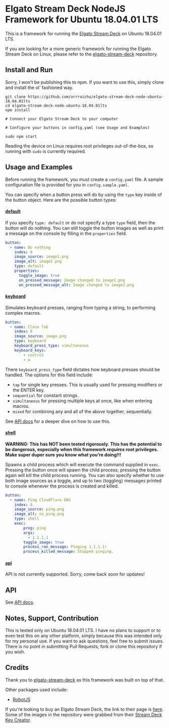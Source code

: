 # Elgato Stream Deck NodeJS Framework for Ubuntu 18.04.01 LTS

This is a framework for running the [Elgato Stream Deck](https://www.elgato.com/en/gaming/stream-deck) on Ubuntu 18.04.01 LTS.

If you are looking for a more generic framework for running the Elgato Stream Deck on Linux, please refer to the [elgato-stream-deck](https://github.com/Lange/node-elgato-stream-deck) repository.

## Install and Run

Sorry, I won't be publishing this to npm. If you want to use this, simply clone and install the ol' fashioned way.

```
git clone https://github.com/arrraichu/elgato-stream-deck-node-ubuntu-18.04.01lts
cd elgato-stream-deck-node-ubuntu-18.04.01lts
npm install

# Connect your Elgato Stream Deck to your computer

# Configure your buttons in config.yaml (see Usage and Examples)

sudo npm start
```

Reading the device on Linux requires root privileges out-of-the-box, so running with `sudo` is currently required.

## Usage and Examples

Before running the framework, you must create a `config.yaml` file. A sample configuration file is provided for you in `config.sample.yaml`.

You can specify when a button press will do by using the `type` key inside of the button object. Here are the possible button types:

#### [default](#default)

If you specify `type: default` or do not specify a type `type` field, then the button will do nothing. You can still toggle the button images as well as print a message on the console by filling in the `properties` field.

```YAML
button:
  - name: Do nothing
    index: 0
    image_source: image1.png
    image_alt: image2.png
    type: default
    properties:
      toggle_image: true
      on_pressed_message: Image changed to image1.png
      on_pressed_message_alt: Image changed to image2.png
```

#### [keyboard](#keyboard)

Simulates keyboard presses, ranging from typing a string, to performing complex macros.

```YAML
button:
  - name: Close Tab
    index: 0
    image_source: image.png
    type: keyboard
    keyboard_press_type: simultaneous
    keyboard_keys:
    	- control
    	- w
```

There `keyboard_press_type` field dictates how keyboard presses should be handled. The options for this field include:

- `tap` for single key presses. This is usually used for pressing modifiers or the ENTER key.
- `sequential` for constant strings.
- `simultaneous` for pressing multiple keys at once, like when entering macros.
- `mixed` for combining any and all of the above together, sequentially.

See [API docs](API.md) for a deeper dive on how to use this.

#### [shell](#shell)

**WARNING: This has NOT been tested rigorously. This has the potential to be dangerous, especially when this framework _requires_ root privileges. Make super duper sure you know what you're doing!!!**

Spawns a child process which will execute the command supplied in `exec`. Pressing the button once will spawn the child process; pressing the button again will kill the child process running. You can also specify whether to use both image sources as a toggle, and up to two (toggling) messages printed to console whenever the process is created and killed.

```YAML
button:
  - name: Ping CloudFlare DNS
    index: 0
    image_source: ping.png
    image_alt: no_ping.png
    type: shell
    exec:
    	prog: ping
    	args:
    	  - 1.1.1.1
    	toggle_image: true
    	process_ran_message: Pinging 1.1.1.1!
    	process_killed_message: Stopped pinging.
```

#### [api](#api)

API is not currently supported. Sorry, come back soon for updates! 

## API
See [API docs](API.md).

## Notes, Support, Contribution

This is tested only on Ubuntu 18.04.01 LTS. I have no plans to support or to even test this on any other platform, simply because this was intended only for my personal use. If you want to ask questions, feel free to submit issues. There is no point in submitting Pull Requests; fork or clone this repository if you wish.

## Credits

Thank you to [elgato-stream-deck](https://github.com/Lange/node-elgato-stream-deck) as this framework was built on top of that.

Other packages used include:

* [RobotJS](https://github.com/octalmage/robotjs)

If you're looking to buy an Elgato Stream Deck, the link to their page is [here](https://www.elgato.com/en/gaming/stream-deck). Some of the images in the repository were grabbed from their [Stream Deck Key Creator](https://www.elgato.com/en/gaming/keycreator).

